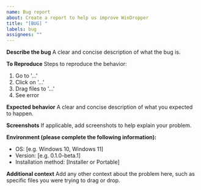```yaml
---
name: Bug report
about: Create a report to help us improve WinDropper
title: "[BUG] "
labels: bug
assignees: ""
---
```


**Describe the bug**
A clear and concise description of what the bug is.

**To Reproduce**
Steps to reproduce the behavior:

1. Go to '...'
2. Click on '...'
3. Drag files to '...'
4. See error

**Expected behavior**
A clear and concise description of what you expected to happen.

**Screenshots**
If applicable, add screenshots to help explain your problem.

**Environment (please complete the following information):**

- OS: [e.g. Windows 10, Windows 11]
- Version: [e.g. 0.1.0-beta.1]
- Installation method: [Installer or Portable]

**Additional context**
Add any other context about the problem here, such as specific files you were trying to drag or drop.
